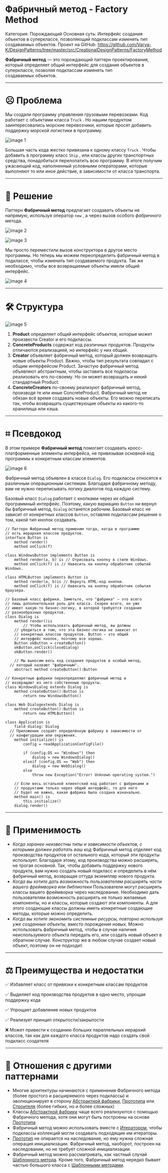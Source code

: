 # Фабричный метод - Factory Method

Категория: Порождающий
Основная суть: Интерфейс создания объектов в суперклассе, позволяющий подклассам изменять тип создаваемых объектов.
Проект на GitHub: https://github.com/Varya-K/DesignPatterns/tree/master/src/CreationalDesignPatterns/FactoryMethod


**Фабричный метод** — это порождающий паттерн проектирования, который определяет общий интерфейс для создания объектов в суперклассе, позволяя подклассам изменять тип создаваемых объектов.

---

# ☹ Проблема

Мы создали программу управления грузовыми перевозками. Код работает с объектами класса `Truck` . Но нашим продуктом заинтересовались морские перевозчики, которые просят добавить поддержку морской логистики в программу.

![image 1](https://github.com/user-attachments/assets/2f9990e2-b092-46bc-8efa-f48e3522ce33)

Большая часть кода жестко привязана к одному классу `Truck` . Чтобы добавить в программу класс `Ship` , или классы других транспортных средства, понадобиться перелопатить всю программу. В итоге получим ужасающий код, наполненный условными операторами, которые выполняют то или иное действие, в зависимости от класса транспорта.

---

# 🤗 Решение

Паттерн **Фабричный метод** предлагает создавать объекты не напрямую, используя оператор `new` , а через вызов особого *фабричного* метода.

![image 2](https://github.com/user-attachments/assets/404e76c8-ead3-41b2-aac5-0c6db372517e)


![image 3](https://github.com/user-attachments/assets/2b526644-20bf-4139-ae47-5e9a86a09536)


Мы просто переместили вызов конструктора в другое место программы. Но теперь мы можем переопределить фабричный метод в подклассе, чтобы изменить тип создаваемого продукта. Так же необходимо, чтобы все возвращаемые объекты имели общий интерфейс.

![image 4](https://github.com/user-attachments/assets/cfea765f-3ac6-4965-bf17-a911f231ea65)


---

# 🛠️ Структура

![image 5](https://github.com/user-attachments/assets/a57fc4c5-d991-41c3-aab8-684fc6413ae4)


1. **Product** определяет общий интерфейс объектов, которые может произвести Creator и его подклассы.
2. **ConcreteProducts** содержат код различных продуктов. Продукты отличаются реализацией, но интерфейс у них общий.
3. **Creator** объявляет фабричный метод, который должен возвращать новые объекты Product. Важно, чтобы тип результата совпадал с общим интерфейсом Product.
Зачастую фабричный метод объявляют абстрактным, чтобы заставить все подклассы реализовать его по-своему. Но он может возвращать и некий стандартный Product.
4. **ConcreteCreators** по-своему реализуют фабричный метод, производя те или иные ConcreteProduct.
Фабричный метод не обязан всё время создавать новые объекты. Его можно переписать так, чтобы возвращать существующие объекты из какого-то хранилища или кэша.

---

# ⌗ Псевдокод

В этом примере **Фабричный метод** помогает создавать кросс-платформенные элементы интерфейса, не привязывая основной код программы к конкретным классам элементов.

![image 6](https://github.com/user-attachments/assets/43e8252f-0349-4e60-82ad-9aa5a9cc1763)


Фабричный метод объявлен в классе `Dialog`. Его подклассы относятся к различным операционным системам. Благодаря фабричному методу, вам не нужно переписывать логику диалогов под каждую систему.

Базовый класс `Dialog` работает с кнопками через их общий программный интерфейс. Поэтому, какую вариацию `Button` ни вернул бы фабричный метод, `Dialog` останется рабочим. Базовый класс не зависит от конкретных классов `Button`, оставляя подклассам решение о том, какой тип кнопок создавать.

```
// Паттерн Фабричный метод применим тогда, когда в программе
// есть иерархия классов продуктов.
interface Button is 
	method render()
	method onClick(f)

class WindowsButton implements Button is
	method render(a, b) is // Отрисовать кнопку в стиле Windows.
	method onClick(f) is // Навесить на кнопку обработчик событий Windows.

class HTMLButton implements Button is 
	method render(a, b)is // Вернуть HTML-код кнопки.
	method onClick(f) is // Навесить на кнопку обработчик события браузера.

// Базовый класс фабрики. Заметьте, что "фабрика" — это всего
// лишь дополнительная роль для класса. Скорее всего, он уже
// имеет какую-то бизнес-логику, в которой требуется создание
// разнообразных продуктов.
class Dialog is
	method render()is
		// Чтобы использовать фабричный метод, вы должны
    // убедиться в том, что эта бизнес-логика не зависит от
    // конкретных классов продуктов. Button — это общий
    // интерфейс кнопок, поэтому все хорошо.
    Button okButton = createButton()
    okButton.onClick(closeDialog)
    okButton.render()
	
	// Мы выносим весь код создания продуктов в особый метод,
  // который назвают "фабричным".
	abstract method createButton():Button

// Конкретные фабрики переопределяют фабричный метод и
// возвращают из него собственные продукты.
class WindowsDialog extends Dialog is
	method createButton():Button is
		return new WindowsButton()

class Web Dialogextends Dialog is
	method createButton():Button is
		return new HTMLButton()

class Application is 
	field dialog: Dialog
  // Приложение создаёт определённую фабрику в зависимости от
  // конфигурации или окружения.
	method initialize() is
		config = readApplicationConfigFile()

		if (config.OS == "Windows") then
			dialog = new WindowsDialog()
		elseif (config.OS == "Web") then
			dialog = new WebDialog()
		else
			throw new Exception("Error! Unknown operating system.")

    // Если весь остальной клиентский код работает с фабриками и
    // продуктами только через общий интерфейс, то для него
    // будет не важно, какая фабрика была создана изначально.
	method main() is
		this.initialize()
    dialog.render()
```

---

# 🌟 Применимость

- *Когда заранее неизвестны типы и зависимости объектов, с которыми должен работать ваш код*
Фабричный метод отделяет код производства продуктов от остального кода, который эти продукты использует.
Благодаря этому, код производства можно расширять, не трогая основной. Так, чтобы добавить поддержку нового продукта, вам нужно создать новый подкласс и определить в нём фабричный метод, возвращая оттуда экземпляр нового продукта.
- *Когда вы хотите дать возможность пользователям расширять части вашего фреймворка или библиотеки*
Пользователи могут расширять классы вашего фреймворка через наследование. Необходимо дать пользователям возможность расширять не только желаемые компоненты, но и классы, которые создают эти компоненты. А для этого создающие классы должны иметь конкретные создающие методы, которые можно определить.
- *Когда вы хотите экономить системные ресурсы, повторно используя уже созданные объекты, вместо порождения новых.*
Можно использовать фабричный метод, чтобы в случае наличия неиспользуемого объекта передать его, или создать новый объект в обратном случае. Конструктор же в любом случае создает новый объект, поэтому он не подходит.

---

# ⚖️ Преимущества и недостатки

✅ Избавляет класс от привязки к конкретным классам продуктов

✅ Выделяет код производства продуктов в одно место, упрощая поддержку кода

✅ Упрощает добавление новых продуктов

✅ Реализует принцип открытости/закрытости

❌ Может привести к созданию больших параллельных иерархий классов, так как для каждого класса продуктов надо создать свой подкласс создателя

---

# 🔗 Отношения с другими паттернами

- Многие архитектуры начинаются с применения Фабричного метода (более простого и расширяемого через подклассы) и эволюционирует в сторону [Абстрактной фабрики](https://www.notion.so/Abstract-Factory-a44b5ea7ff254c98a975af77f24ec18b?pvs=21), [Прототипа](https://www.notion.so/Prototype-09390fd86fc44ea6abb2b794b2bc3017?pvs=21) или [Строителя](https://www.notion.so/Builder-3258410890904666b2936c32ea88c7a0?pvs=21) (более гибких, но и более сложных)
- Классы [Абстрактной фабрики](https://www.notion.so/Abstract-Factory-a44b5ea7ff254c98a975af77f24ec18b?pvs=21) чаще всего реализуются с помощью Фабричного метода, хотя они могут быть построены на основе [Прототипа](https://www.notion.so/Prototype-09390fd86fc44ea6abb2b794b2bc3017?pvs=21)
- Фабричный метод можно использовать вместе с [Итератором](https://www.notion.so/Iterator-71b0d70680164bba86ed0782d555ee54?pvs=21), чтобы подклассы коллекций могли создавать подходящие им итераторы.
- [Прототип](https://www.notion.so/Prototype-09390fd86fc44ea6abb2b794b2bc3017?pvs=21) не опирается на наследование, но ему нужна сложная операция инициализации. Фабричный метод, наоборот, построен на наследовании, но не требует сложной инициализации.
- Фабричный метод можно рассматривать, как частный случай [Шаблонного метода](https://www.notion.so/Template-Method-53ae3b07e9fa4e6da6166767cda15ad1?pvs=21). Кроме того, Фабричный метод нередко бывает частью большого класса с [Шаблонными методами](https://www.notion.so/Template-Method-53ae3b07e9fa4e6da6166767cda15ad1?pvs=21).

